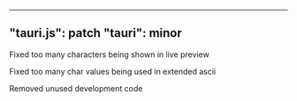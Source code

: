 ___
"tauri.js": patch
"tauri": minor
---

Fixed too many characters being shown in live preview

Fixed too many char values being used in extended ascii

Removed unused development code